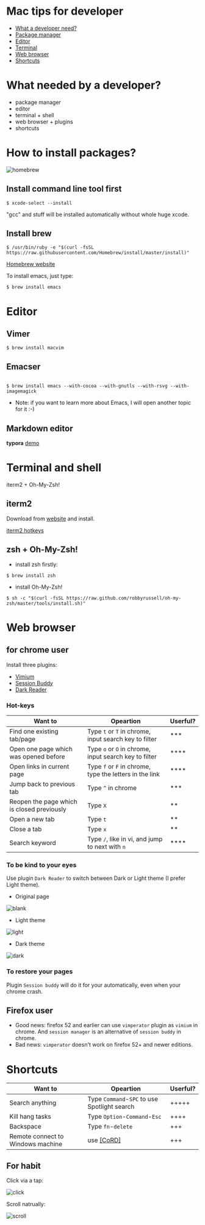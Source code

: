 # Mac tips for developer

<!--ts-->
   * [What a developer need?](#what-needed-by-a-developer)
   * [Package manager](#how-to-install-packages)
   * [Editor](#editor)
   * [Terminal](#terminal-and-shell)
   * [Web browser](#web-browser)
   * [Shortcuts](#shortcuts)
<!--te-->

# What needed by a developer?

- package manager
- editor
- terminal + shell
- web browser + plugins
- shortcuts

# How to install packages?

![homebrew](./img/homebrew.png)

## Install command line tool first

```shell
$ xcode-select --install
```

"gcc" and stuff will be installed automatically without whole huge xcode.

## Install brew

```shell
$ /usr/bin/ruby -e "$(curl -fsSL https://raw.githubusercontent.com/Homebrew/install/master/install)"
```

[Homebrew website](https://brew.sh/)

To install emacs, just type:

```shell
$ brew install emacs
```

# Editor

## Vimer

```shell
$ brew install macvim
```

## Emacser

```shell

$ brew install emacs --with-cocoa --with-gnutls --with-rsvg --with-imagemagick
```

- Note: if you want to learn more about Emacs, I will open another topic for it :-)

## Markdown editor

**typora** [demo](https://typora.io/img/beta.mp4)

# Terminal and shell

iterm2 + Oh-My-Zsh!

## iterm2

Download from [website](https://iterm2.com/) and install.

[iterm2 hotkeys](https://yugasun.com/post/iterm2-shortcut-key.html)

## zsh + Oh-My-Zsh!

- install zsh firstly:

```shell
$ brew install zsh
```

- install Oh-My-Zsh!

```shell
$ sh -c "$(curl -fsSL https://raw.github.com/robbyrussell/oh-my-zsh/master/tools/install.sh)"
```

# Web browser

## for chrome user
Install three plugins:
- [Vimium](https://chrome.google.com/webstore/detail/vimium/dbepggeogbaibhgnhhndojpepiihcmeb?hl=en)
- [Session Buddy](https://chrome.google.com/webstore/detail/session-buddy/edacconmaakjimmfgnblocblbcdcpbko?hl=en)
- [Dark Reader](https://chrome.google.com/webstore/detail/dark-reader/eimadpbcbfnmbkopoojfekhnkhdbieeh?hl=en)

### Hot-keys
|Want to | Opeartion | Userful? |
|---|---|---|
|Find one existing tab/page | Type `t` or `T` in chrome, input search key to filter | *** |
|Open one page which was opened before | Type `o` or `O` in chrome, input search key to filter |****|
|Open links in current page | Type `f` or `F` in chrome, type the letters in the link |****|
|Jump back to previous tab | Type `^` in chrome | *** |
|Reopen the page which is closed previously | Type `X` | ** |
|Open a new tab | Type `t` | ** |
|Close a tab | Type `x` | ** |
|Search keyword | Type `/`, like in vi, and jump to next with `n`| **** |

### To be kind to your eyes

Use plugin `Dark Reader` to switch between Dark or Light theme (I prefer Light theme).

- Original page

![blank](./img/blank.png)

- Light theme

![light](./img/light.png)

- Dark theme

![dark](./img/dark.png)


### To restore your pages

Plugin `Session buddy` will do it for your automatically, even when your chrome crash.

## Firefox user
- Good news: firefox 52 and earlier can use `vimperator` plugin as `vimium` in chrome. And `session manager` is an alternative of `session buddy` in chrome.
- Bad news: `vimperator` doesn't work on firefox 52+ and newer editions.




# Shortcuts

|Want to | Opeartion | Userful? |
|---|---|---|
|Search anything | Type `Command`-`SPC` to use Spotlight search | +++++ |
|Kill hang tasks | Type `Option`-`Command`-`Esc` | ++++ |
|Backspace | Type `fn`-`delete` | +++ |
|Remote connect to Windows machine| use [[CoRD]](http://cord.sourceforge.net/) | +++|

## For habit

Click via a tap:

![click](./img/click.png)

Scroll natrually:

![scroll](./img/scroll.png)


